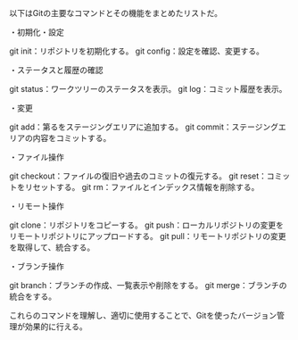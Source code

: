 以下はGitの主要なコマンドとその機能をまとめたリストだ。

・初期化・設定

git init：リポジトリを初期化する。
git config：設定を確認、変更する。

・ステータスと履歴の確認

git status：ワークツリーのステータスを表示。
git log：コミット履歴を表示。

・変更

git add：第るをステージングエリアに追加する。
git commit：ステージングエリアの内容をコミットする。

・ファイル操作

git checkout：ファイルの復旧や過去のコミットの復元する。
git reset：コミットをリセットする。
git rm：ファイルとインデックス情報を削除する。

・リモート操作

git clone：リポジトリをコピーする。
git push：ローカルリポジトリの変更をリモートリポジトリにアップロードする。
git pull：リモートリポジトリの変更を取得して、統合する。

・ブランチ操作

git branch：ブランチの作成、一覧表示や削除をする。
git merge：ブランチの統合をする。


これらのコマンドを理解し、適切に使用することで、Gitを使ったバージョン管理が効果的に行える。
